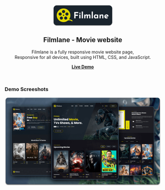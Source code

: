 <div align="center">
  
  <img src="./readme-images/project-logo.png" />

  <h2 align="center">Filmlane - Movie website</h2>

  Filmlane is a fully responsive movie website page, <br />Responsive for all devices, built using HTML, CSS, and JavaScript.

  <a href="https://filmlane-movie-website.netlify.app"><strong> Live Demo</strong></a>

</div>

<br />

### Demo Screeshots

![Filmlane Desktop Demo](./readme-images/desktop.png "Desktop Demo")

